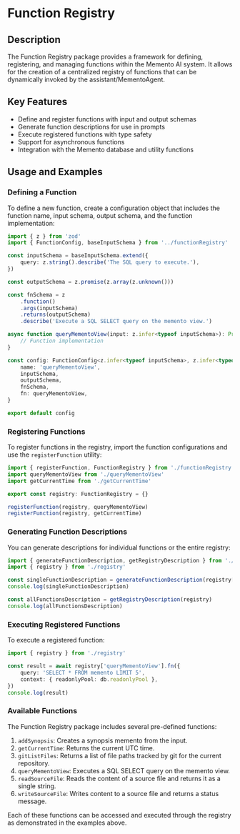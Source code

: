 # Function Registry

## Description
The Function Registry package provides a framework for defining, registering, and managing functions within the Memento AI system. It allows for the creation of a centralized registry of functions that can be dynamically invoked by the assistant/MementoAgent.

## Key Features
- Define and register functions with input and output schemas
- Generate function descriptions for use in prompts
- Execute registered functions with type safety
- Support for asynchronous functions
- Integration with the Memento database and utility functions

## Usage and Examples

### Defining a Function

To define a new function, create a configuration object that includes the function name, input schema, output schema, and the function implementation:

```typescript
import { z } from 'zod'
import { FunctionConfig, baseInputSchema } from '../functionRegistry'

const inputSchema = baseInputSchema.extend({
    query: z.string().describe('The SQL query to execute.'),
})

const outputSchema = z.promise(z.array(z.unknown()))

const fnSchema = z
    .function()
    .args(inputSchema)
    .returns(outputSchema)
    .describe('Execute a SQL SELECT query on the memento view.')

async function queryMementoView(input: z.infer<typeof inputSchema>): Promise<z.infer<typeof outputSchema>> {
    // Function implementation
}

const config: FunctionConfig<z.infer<typeof inputSchema>, z.infer<typeof outputSchema>> = {
    name: 'queryMementoView',
    inputSchema,
    outputSchema,
    fnSchema,
    fn: queryMementoView,
}

export default config
```

### Registering Functions

To register functions in the registry, import the function configurations and use the `registerFunction` utility:

```typescript
import { registerFunction, FunctionRegistry } from './functionRegistry'
import queryMementoView from './queryMementoView'
import getCurrentTime from './getCurrentTime'

export const registry: FunctionRegistry = {}

registerFunction(registry, queryMementoView)
registerFunction(registry, getCurrentTime)
```

### Generating Function Descriptions

You can generate descriptions for individual functions or the entire registry:

```typescript
import { generateFunctionDescription, getRegistryDescription } from './functionRegistry'
import { registry } from './registry'

const singleFunctionDescription = generateFunctionDescription(registry['queryMementoView'])
console.log(singleFunctionDescription)

const allFunctionsDescription = getRegistryDescription(registry)
console.log(allFunctionsDescription)
```

### Executing Registered Functions

To execute a registered function:

```typescript
import { registry } from './registry'

const result = await registry['queryMementoView'].fn({
    query: 'SELECT * FROM memento LIMIT 5',
    context: { readonlyPool: db.readonlyPool },
})
console.log(result)
```

### Available Functions

The Function Registry package includes several pre-defined functions:

1. `addSynopsis`: Creates a synopsis memento from the input.
2. `getCurrentTime`: Returns the current UTC time.
3. `gitListFiles`: Returns a list of file paths tracked by git for the current repository.
4. `queryMementoView`: Executes a SQL SELECT query on the memento view.
5. `readSourceFile`: Reads the content of a source file and returns it as a single string.
6. `writeSourceFile`: Writes content to a source file and returns a status message.

Each of these functions can be accessed and executed through the registry as demonstrated in the examples above.
